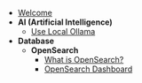 - [Welcome](README.md)
- **AI (Artificial Intelligence)**
  - [Use Local Ollama](/ai/ollama/local-ollama)
- **Database**
  - **OpenSearch**
    - [What is OpenSearch?](/database/opensearch/what-opensearch)
    - [OpenSearch Dashboard](/database/opensearch/opensearch-dashboard)
